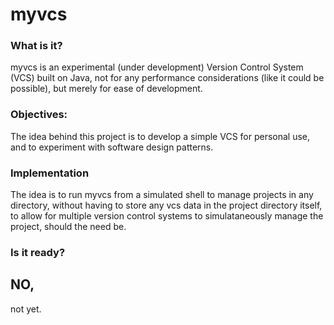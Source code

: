 # myvcs 

### What is it?

myvcs is an experimental (under development) Version Control System (VCS) built on Java, not for any performance considerations (like it could be possible), but merely for ease of development.

### Objectives:

The idea behind this project is to develop a simple VCS for personal use,
and to experiment with software design patterns.

### Implementation

The idea is to run myvcs from a simulated shell to manage projects in any directory, without having to store any vcs data in the project directory itself, to allow for multiple version control systems to simulataneously manage the project, should the need be.

### Is it ready? 

## NO,
not yet. 
 